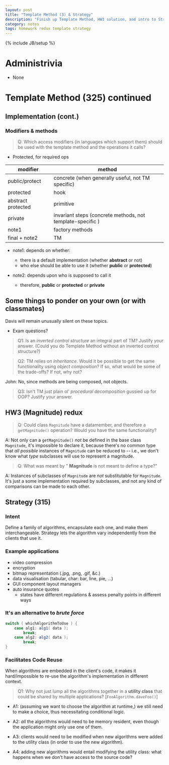 ```yaml
---
layout: post
title: "Template Method (3) & Strategy"
description: "Finish up Template Method, HW3 solution, and intro to Strategy"
category: notes
tags: homework redux template strategy
---
```

{% include JB/setup %}

# Administrivia

* None

# Template Method (325) continued

## Implementation (cont.)

### Modifiers & methods

> Q: Which access modifiers (in languages which support them) should be
> used with the template method and the operations it calls? 

* Protected, for required ops

| modifier            | method                   |
| ------------------- | ------------------------ |
| public/protect | concrete (when generally useful, not TM specific)
| protected | hook |
| abstract protected  | primitive |
| private | invariant steps (concrete methods, not template-specific )
| note1 | factory methods | 
| final + note2 | TM |

* note1: depends on whether: 
  * there is a default implementation (whether __abstract__ or not) 
  * who else should be able to use it (whether __public__ or __protected__) 

* note2: depends upon who is supposed to call it
  * therefore, __public__ or __protected__ or __private__
    
## Some things to ponder on your own (or with classmates)

Davis will remain unusually silent on these topics. 

* Exam questions? 

> Q1: Is an *inverted control structure* an integral part of TM? Justify
> your answer. (Could you do Template Method without an inverted control
> structure?)

> Q2: TM relies on *inheritance*. Would it be possible to get the same
> functionality using *object composition*?  If so, what would be some
> of the trade-offs? If not, why not? 

John: No, since methods are being composed, not objects. 

> Q3: Isn't TM just plain ol' *procedural decomposition* gussied up for
> OOP? Justify your answer. 

## HW3 (Magnitude) redux

> Q: Could class `Magnitude` have a datamember, and therefore a `getMagnitude()`
> operation? Would you have the same functionality?  

A: Not only can a `getMagnitude()` *not* be defined in the base class
`Magnitude`, it's impossible to declare it, because there's no common type
that *all possible* instances of `Magnitude` can be reduced to -- i.e.,
we don't know what *type* subclasses will use to represent a magnitude. 

> Q: What was meant by " __Magnitude__ is not meant to define a type?"

A: Instances of subclasses of `Magnitude` are *not* substitutable for
`Magnitude`. It's just a some implementation required
 by subclasses, and not any kind of comparisons can be made to each other. 

## Strategy (315)

### Intent

Define a family of algorithms, encapsulate each one, and make them interchangeable. Strategy lets the algorithm vary independently from the clients that use it. 

### Example applications

* video compression
* encryption
* bitmap representation (.jpg, .png, .gif, &c.)
* data visualisation (tabular, char: bar, line, pie, ...)
* GUI component layout managers
* auto insurance quotes
	* states have different regulations & assess penalty points in different ways

### It's an alternative to *brute force* 

``` java
switch ( whichAlgorithmToUse ) {
	case alg1: alg1( data );
		break;
	case alg2: alg2( data );
		break;
}
```

### Facilitates Code Reuse

When algorithms are embedded in the client's code, it makes it hard/impossible to re-use the algorithm's implementation in different context. 

> Q1: Why not just lump all the algorithms together in a __utility class__ that could be shared by multiple applications? [`FooAlgorithm.daveFoo()`]

* A1: (assuming we want to choose the algorithm at runtime,) we still need to make a choice, thus necessitating conditional logic. 

* A2: *all* the algorithms would need to be memory resident, even though the application might only use one of them. 

* A3: clients would need to be modified when new algorithms were added to the utility class (in order to use the new algorithm). 

* A4: adding new algorithms would entail modifying the utility class: what happens when we don't have access to the source code? 
